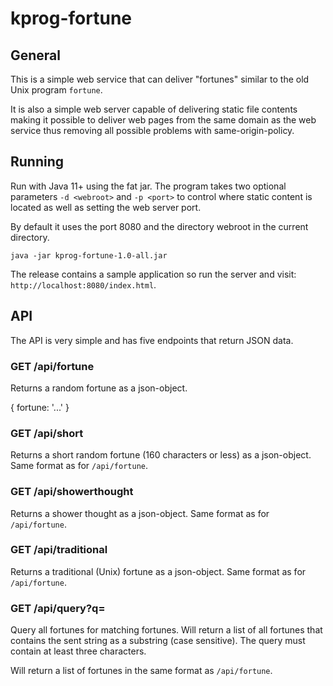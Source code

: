 # kprog-fortune

## General

This is a simple web service that can deliver "fortunes" similar to the old
Unix program `fortune`.

It is also a simple web server capable of delivering static file contents making
it possible to deliver web pages from the same domain as the web service thus
removing all possible problems with same-origin-policy.

## Running

Run with Java 11+ using the fat jar. The program takes two optional parameters
`-d <webroot>` and `-p <port>` to control where static content is located as
well as setting the web server port.

By default it uses the port 8080 and the directory webroot in the current 
directory.

`java -jar kprog-fortune-1.0-all.jar`

The release contains a sample application so run the server and visit:
`http://localhost:8080/index.html`.

## API

The API is very simple and has five endpoints that return JSON data.

### GET /api/fortune

Returns a random fortune as a json-object.

{ fortune: '...' }

### GET /api/short

Returns a short random fortune (160 characters or less) as a json-object.
Same format as for `/api/fortune`.

### GET /api/showerthought

Returns a shower thought as a json-object.
Same format as for `/api/fortune`.

### GET /api/traditional

Returns a traditional (Unix) fortune as a json-object.
Same format as for `/api/fortune`.

### GET /api/query?q=<query>

Query all fortunes for matching fortunes. Will return a list of all fortunes
that contains the sent string as a substring (case sensitive). The query must
contain at least three characters.

Will return a list of fortunes in the same format as `/api/fortune`.